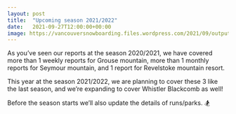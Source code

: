 ```yaml
---
layout: post
title:  "Upcoming season 2021/2022"
date:   2021-09-27T12:00:00+00:00
image: https://vancouversnowboarding.files.wordpress.com/2021/09/output-1.jpg
---
```


As you’ve seen our reports at the season 2020/2021, we have covered more than 1 weekly reports for Grouse mountain, more than 1 monthly reports for Seymour mountain, and 1 report for Revelstoke mountain resort.

This year at the season 2021/2022, we are planning to cover these 3 like the last season, and we’re expanding to cover Whistler Blackcomb as well!

Before the season starts we’ll also update the details of runs/parks. 🏂



